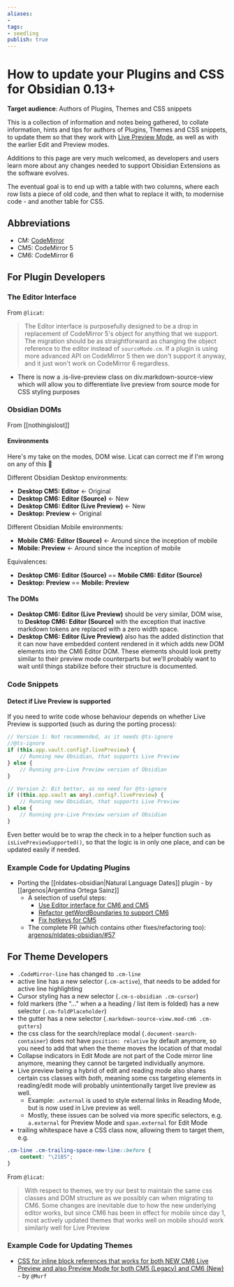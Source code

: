 ```yaml
---
aliases: 
- 
tags:
- seedling
publish: true
---
```


# How to update your Plugins and CSS for Obsidian 0.13+

**Target audience**: Authors of Plugins, Themes and CSS snippets

This is a collection of information and notes being gathered, to collate information, hints and tips for authors of Plugins, Themes and CSS snippets, to update them so that they work with [Live Preview Mode](https://twitter.com/obsdmd/status/1458523572448727051), as well as with the earlier Edit and Preview modes.

Additions to this page are very much welcomed, as developers and users learn more about any changes needed to support Obisidian Extensions as the software evolves.

The eventual goal is to end up with a table with two columns, where each row lists a piece of old code, and then what to replace it with, to modernise code - and another table for CSS.

## Abbreviations

- CM: [CodeMirror](https://codemirror.net)
- CM5: CodeMirror 5
- CM6: CodeMirror 6

## For Plugin Developers

### The Editor Interface

From `@licat`:

> The Editor interface is purposefully designed to be a drop in replacement of CodeMirror 5's object for anything that we support. The migration should be as straightforward as changing the object reference to the editor instead of `sourceMode.cm`. If a plugin is using more advanced API on CodeMirror 5 then we don't support it anyway, and it just won't work on CodeMirror 6 regardless.

- There is now a .is-live-preview class on div.markdown-source-view which will allow you to differentiate live preview from source mode for CSS styling purposes

### Obsidian DOMs

From [[nothingislost]]

#### Environments

Here's my take on the modes, DOM wise. Licat can correct me if I'm wrong on any of this 🙂

Different Obsidian Desktop environments:

- **Desktop CM5: Editor** <- Original
- **Desktop CM6: Editor (Source)** <- New
- **Desktop CM6: Editor (Live Preview)** <- New
- **Desktop: Preview** <- Original

Different Obsidian Mobile environments:

- **Mobile CM6: Editor (Source)** <- Around since the inception of mobile
- **Mobile: Preview** <- Around since the inception of mobile

Equivalences:

- **Desktop CM6: Editor (Source)** == **Mobile CM6: Editor (Source)**
- **Desktop: Preview** == **Mobile: Preview**

#### The DOMs

- **Desktop CM6: Editor (Live Preview)** should be very similar, DOM wise, to **Desktop CM6: Editor (Source)** with the exception that inactive markdown tokens are replaced with a zero width space.
- **Desktop CM6: Editor (Live Preview)** also has the added distinction that it can now have embedded content rendered in it which adds new DOM elements into the CM6 Editor DOM. These elements should look pretty similar to their preview mode counterparts but we'll probably want to wait until things stabilize before their structure is documented.

### Code Snippets

#### Detect if Live Preview is supported

If you need to write code whose behaviour depends on whether Live Preview is supported (such as during the porting process):

```typescript
// Version 1: Not recommended, as it needs @ts-ignore
//@ts-ignore
if (this.app.vault.config?.livePreview) {
    // Running new Obsidian, that supports Live Preview
} else {
    // Running pre-Live Preview version of Obsidian
}
```

```typescript
// Version 2: Bit better, as no need for @ts-ignore
if ((this.app.vault as any).config?.livePreview) {
    // Running new Obsidian, that supports Live Preview
} else {
    // Running pre-Live Preview version of Obsidian
}
```

Even better would be to wrap the check in to a helper function such as `isLivePreviewSupported()`, so that the logic is in only one place, and can be updated easily if needed.

### Example Code for Updating Plugins

- Porting the [[nldates-obsidian|Natural Language Dates]] plugin - by [[argenos|Argentina Ortega Sainz]]
	- A selection of useful steps:
		- [Use Editor interface for CM6 and CM5](https://github.com/argenos/nldates-obsidian/pull/57/commits/642bac6977597dc48ec994ecc1bcf957097647dd)
		- [Refactor getWordBoundaries to support CM6](https://github.com/argenos/nldates-obsidian/pull/57/commits/16e103335409df6f259a9ef0fc65cb3f4fe55f40)
		- [Fix hotkeys for CM5](https://github.com/argenos/nldates-obsidian/pull/57/commits/6094aa7c056954b9f3caf5376a66f10faccf6d82)
	- The complete PR (which contains other fixes/refactoring too): [argenos/nldates-obsidian/#57](https://github.com/argenos/nldates-obsidian/pull/57 "https://github.com/argenos/nldates-obsidian/pull/57")

## For Theme Developers

- `.CodeMirror-line` has changed to `.cm-line`
- active line has a new selector (`.cm-active`), that needs to be added for active line highlighting
- Cursor styling has a new selector (`.cm-s-obsidian .cm-cursor`)
- fold markers (the "..." when a a heading / list item is folded) has a new selector (`.cm-foldPlaceholder`)
- the gutter has a new selector (`.markdown-source-view.mod-cm6 .cm-gutters`)
- the css class for the search/replace modal (`.document-search-container`) does not have `position: relative` by default anymore, so you need to add that when the theme moves the location of that modal
- Collapse indicators in Edit Mode are not part of the Code mirror line anymore, meaning they cannot be targeted individually anymore.
- Live preview being a hybrid of edit and reading mode also shares certain css classes with *both*, meaning some css targeting elements in reading/edit mode will probably unintentionally target live preview as well. 
	- Example: `.external` is used to style external links in Reading Mode, but is now used in Live preview as well. 
	- Mostly, these issues can be solved via more specific selectors, e.g. `a.external` for Preview Mode and `span.external` for Edit Mode
- trailing whitespace have a CSS class now, allowing them to target them, e.g. 

```css
.cm-line .cm-trailing-space-new-line::before {
	content: "\21B5";
}
```

From `@licat`:

> With respect to themes, we try our best to maintain the same css classes and DOM structure as we possibly can when migrating to CM6. Some changes are inevitable due to how the new underlying editor works, but since CM6 has been in effect for mobile since day 1, most actively updated themes that works well on mobile should work similarly well for Live Preview

### Example Code for Updating Themes

- [CSS for inline block references that works for both NEW CM6 Live Preview and also Preview Mode for both CM5 (Legacy) and CM6 (New)](https://gist.github.com/GitMurf/46c9ae78d6c3ce53d42d7832c7601271) - by `@Murf`
